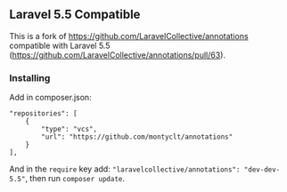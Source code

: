 ## Laravel 5.5 Compatible

This is a fork of https://github.com/LaravelCollective/annotations compatible with Laravel 5.5 (https://github.com/LaravelCollective/annotations/pull/63).

### Installing

Add in composer.json:

```
"repositories": [
    {
        "type": "vcs",
        "url": "https://github.com/montyclt/annotations"
    }
],
```

And in the `require` key add: `"laravelcollective/annotations": "dev-dev-5.5"`, then run `composer update`.
